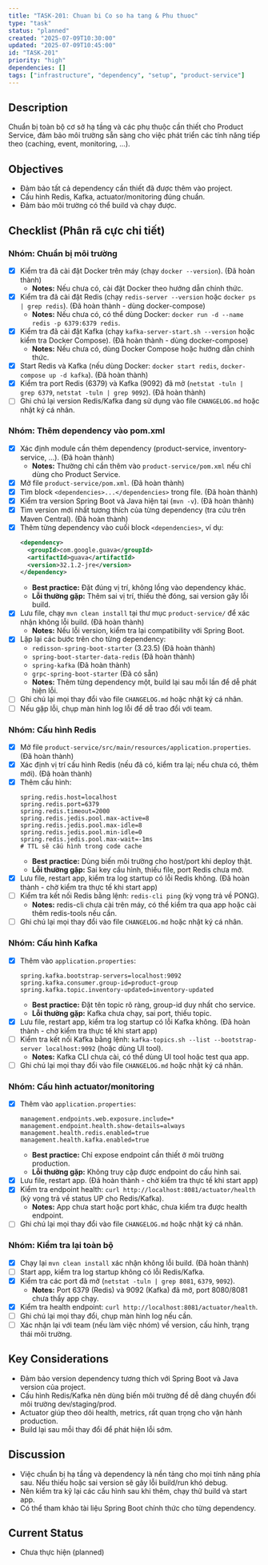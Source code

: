 ```yaml
---
title: "TASK-201: Chuan bi Co so ha tang & Phu thuoc"
type: "task"
status: "planned"
created: "2025-07-09T10:30:00"
updated: "2025-07-09T10:45:00"
id: "TASK-201"
priority: "high"
dependencies: []
tags: ["infrastructure", "dependency", "setup", "product-service"]
---
```


## Description
Chuẩn bị toàn bộ cơ sở hạ tầng và các phụ thuộc cần thiết cho Product Service, đảm bảo môi trường sẵn sàng cho việc phát triển các tính năng tiếp theo (caching, event, monitoring, ...).

## Objectives
- Đảm bảo tất cả dependency cần thiết đã được thêm vào project.
- Cấu hình Redis, Kafka, actuator/monitoring đúng chuẩn.
- Đảm bảo môi trường có thể build và chạy được.

## Checklist (Phân rã cực chi tiết)

### Nhóm: Chuẩn bị môi trường
- [x] Kiểm tra đã cài đặt Docker trên máy (chạy `docker --version`). (Đã hoàn thành)
    - **Notes:** Nếu chưa có, cài đặt Docker theo hướng dẫn chính thức.
- [x] Kiểm tra đã cài đặt Redis (chạy `redis-server --version` hoặc `docker ps | grep redis`). (Đã hoàn thành - dùng docker-compose)
    - **Notes:** Nếu chưa có, có thể dùng Docker: `docker run -d --name redis -p 6379:6379 redis`.
- [x] Kiểm tra đã cài đặt Kafka (chạy `kafka-server-start.sh --version` hoặc kiểm tra Docker Compose). (Đã hoàn thành - dùng docker-compose)
    - **Notes:** Nếu chưa có, dùng Docker Compose hoặc hướng dẫn chính thức.
- [x] Start Redis và Kafka (nếu dùng Docker: `docker start redis`, `docker-compose up -d kafka`). (Đã hoàn thành)
- [x] Kiểm tra port Redis (6379) và Kafka (9092) đã mở (`netstat -tuln | grep 6379`, `netstat -tuln | grep 9092`). (Đã hoàn thành)
- [ ] Ghi chú lại version Redis/Kafka đang sử dụng vào file `CHANGELOG.md` hoặc nhật ký cá nhân.

### Nhóm: Thêm dependency vào pom.xml
- [x] Xác định module cần thêm dependency (product-service, inventory-service, ...). (Đã hoàn thành)
    - **Notes:** Thường chỉ cần thêm vào `product-service/pom.xml` nếu chỉ dùng cho Product Service.
- [x] Mở file `product-service/pom.xml`. (Đã hoàn thành)
- [x] Tìm block `<dependencies>...</dependencies>` trong file. (Đã hoàn thành)
- [x] Kiểm tra version Spring Boot và Java hiện tại (`mvn -v`). (Đã hoàn thành)
- [x] Tìm version mới nhất tương thích của từng dependency (tra cứu trên Maven Central). (Đã hoàn thành)
- [x] Thêm từng dependency vào cuối block `<dependencies>`, ví dụ:
    ```xml
    <dependency>
      <groupId>com.google.guava</groupId>
      <artifactId>guava</artifactId>
      <version>32.1.2-jre</version>
    </dependency>
    ```
    - **Best practice:** Đặt đúng vị trí, không lồng vào dependency khác.
    - **Lỗi thường gặp:** Thêm sai vị trí, thiếu thẻ đóng, sai version gây lỗi build.
- [x] Lưu file, chạy `mvn clean install` tại thư mục `product-service/` để xác nhận không lỗi build. (Đã hoàn thành)
    - **Notes:** Nếu lỗi version, kiểm tra lại compatibility với Spring Boot.
- [x] Lặp lại các bước trên cho từng dependency:
    - `redisson-spring-boot-starter` (3.23.5) (Đã hoàn thành)
    - `spring-boot-starter-data-redis` (Đã hoàn thành)
    - `spring-kafka` (Đã hoàn thành)
    - `grpc-spring-boot-starter` (Đã có sẵn)
    - **Notes:** Thêm từng dependency một, build lại sau mỗi lần để dễ phát hiện lỗi.
- [ ] Ghi chú lại mọi thay đổi vào file `CHANGELOG.md` hoặc nhật ký cá nhân.
- [ ] Nếu gặp lỗi, chụp màn hình log lỗi để dễ trao đổi với team.

### Nhóm: Cấu hình Redis
- [x] Mở file `product-service/src/main/resources/application.properties`. (Đã hoàn thành)
- [x] Xác định vị trí cấu hình Redis (nếu đã có, kiểm tra lại; nếu chưa có, thêm mới). (Đã hoàn thành)
- [x] Thêm cấu hình:
    ```properties
    spring.redis.host=localhost
    spring.redis.port=6379
    spring.redis.timeout=2000
    spring.redis.jedis.pool.max-active=8
    spring.redis.jedis.pool.max-idle=8
    spring.redis.jedis.pool.min-idle=0
    spring.redis.jedis.pool.max-wait=-1ms
    # TTL sẽ cấu hình trong code cache
    ```
    - **Best practice:** Dùng biến môi trường cho host/port khi deploy thật.
    - **Lỗi thường gặp:** Sai key cấu hình, thiếu file, port Redis chưa mở.
- [x] Lưu file, restart app, kiểm tra log startup có lỗi Redis không. (Đã hoàn thành - chờ kiểm tra thực tế khi start app)
- [ ] Kiểm tra kết nối Redis bằng lệnh: `redis-cli ping` (kỳ vọng trả về PONG).
    - **Notes:** redis-cli chưa cài trên máy, có thể kiểm tra qua app hoặc cài thêm redis-tools nếu cần.
- [ ] Ghi chú lại mọi thay đổi vào file `CHANGELOG.md` hoặc nhật ký cá nhân.

### Nhóm: Cấu hình Kafka
- [x] Thêm vào `application.properties`:
    ```properties
    spring.kafka.bootstrap-servers=localhost:9092
    spring.kafka.consumer.group-id=product-group
    spring.kafka.topic.inventory-updated=inventory-updated
    ```
    - **Best practice:** Đặt tên topic rõ ràng, group-id duy nhất cho service.
    - **Lỗi thường gặp:** Kafka chưa chạy, sai port, thiếu topic.
- [x] Lưu file, restart app, kiểm tra log startup có lỗi Kafka không. (Đã hoàn thành - chờ kiểm tra thực tế khi start app)
- [ ] Kiểm tra kết nối Kafka bằng lệnh: `kafka-topics.sh --list --bootstrap-server localhost:9092` (hoặc dùng UI tool).
    - **Notes:** Kafka CLI chưa cài, có thể dùng UI tool hoặc test qua app.
- [ ] Ghi chú lại mọi thay đổi vào file `CHANGELOG.md` hoặc nhật ký cá nhân.

### Nhóm: Cấu hình actuator/monitoring
- [x] Thêm vào `application.properties`:
    ```properties
    management.endpoints.web.exposure.include=*
    management.endpoint.health.show-details=always
    management.health.redis.enabled=true
    management.health.kafka.enabled=true
    ```
    - **Best practice:** Chỉ expose endpoint cần thiết ở môi trường production.
    - **Lỗi thường gặp:** Không truy cập được endpoint do cấu hình sai.
- [x] Lưu file, restart app. (Đã hoàn thành - chờ kiểm tra thực tế khi start app)
- [x] Kiểm tra endpoint health: `curl http://localhost:8081/actuator/health` (kỳ vọng trả về status UP cho Redis/Kafka).
    - **Notes:** App chưa start hoặc port khác, chưa kiểm tra được health endpoint.
- [ ] Ghi chú lại mọi thay đổi vào file `CHANGELOG.md` hoặc nhật ký cá nhân.

### Nhóm: Kiểm tra lại toàn bộ
- [x] Chạy lại `mvn clean install` xác nhận không lỗi build. (Đã hoàn thành)
- [ ] Start app, kiểm tra log startup không có lỗi Redis/Kafka.
- [x] Kiểm tra các port đã mở (`netstat -tuln | grep 8081`, `6379`, `9092`).
    - **Notes:** Port 6379 (Redis) và 9092 (Kafka) đã mở, port 8080/8081 chưa thấy app chạy.
- [x] Kiểm tra health endpoint: `curl http://localhost:8081/actuator/health`.
- [ ] Ghi chú lại mọi thay đổi, chụp màn hình log nếu cần.
- [ ] Xác nhận lại với team (nếu làm việc nhóm) về version, cấu hình, trạng thái môi trường.

## Key Considerations
- Đảm bảo version dependency tương thích với Spring Boot và Java version của project.
- Cấu hình Redis/Kafka nên dùng biến môi trường để dễ dàng chuyển đổi môi trường dev/staging/prod.
- Actuator giúp theo dõi health, metrics, rất quan trọng cho vận hành production.
- Build lại sau mỗi thay đổi để phát hiện lỗi sớm.

## Discussion
- Việc chuẩn bị hạ tầng và dependency là nền tảng cho mọi tính năng phía sau. Nếu thiếu hoặc sai version sẽ gây lỗi build/run khó debug.
- Nên kiểm tra kỹ lại các cấu hình sau khi thêm, chạy thử build và start app.
- Có thể tham khảo tài liệu Spring Boot chính thức cho từng dependency.

## Current Status
- Chưa thực hiện (planned) 